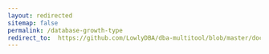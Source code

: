 ```yaml
---
layout: redirected
sitemap: false
permalink: /database-growth-type
redirect_to:  https://github.com/LowlyDBA/dba-multitool/blob/master/docs/sp_sizeoptimiser.md#database-growth-type
---
```

